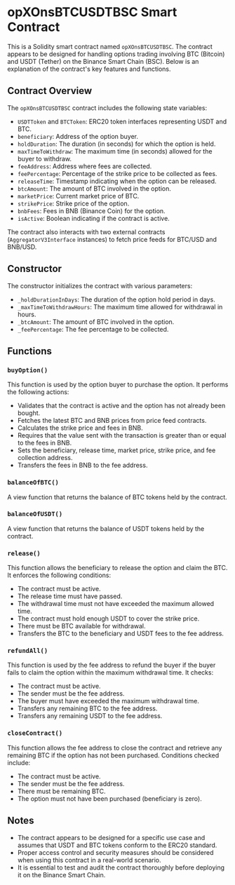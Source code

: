 # opXOnsBTCUSDTBSC Smart Contract

This is a Solidity smart contract named `opXOnsBTCUSDTBSC`. The contract appears to be designed for handling options trading involving BTC (Bitcoin) and USDT (Tether) on the Binance Smart Chain (BSC). Below is an explanation of the contract's key features and functions.

## Contract Overview

The `opXOnsBTCUSDTBSC` contract includes the following state variables:

-   `USDTToken` and `BTCToken`: ERC20 token interfaces representing USDT and BTC.
-   `beneficiary`: Address of the option buyer.
-   `holdDuration`: The duration (in seconds) for which the option is held.
-   `maxTimeToWithdraw`: The maximum time (in seconds) allowed for the buyer to withdraw.
-   `feeAddress`: Address where fees are collected.
-   `feePercentage`: Percentage of the strike price to be collected as fees.
-   `releaseTime`: Timestamp indicating when the option can be released.
-   `btcAmount`: The amount of BTC involved in the option.
-   `marketPrice`: Current market price of BTC.
-   `strikePrice`: Strike price of the option.
-   `bnbFees`: Fees in BNB (Binance Coin) for the option.
-   `isActive`: Boolean indicating if the contract is active.

The contract also interacts with two external contracts (`AggregatorV3Interface` instances) to fetch price feeds for BTC/USD and BNB/USD.

## Constructor

The constructor initializes the contract with various parameters:

-   `_holdDurationInDays`: The duration of the option hold period in days.
-   `_maxTimeToWithdrawHours`: The maximum time allowed for withdrawal in hours.
-   `_btcAmount`: The amount of BTC involved in the option.
-   `_feePercentage`: The fee percentage to be collected.

## Functions

### `buyOption()`

This function is used by the option buyer to purchase the option. It performs the following actions:

-   Validates that the contract is active and the option has not already been bought.
-   Fetches the latest BTC and BNB prices from price feed contracts.
-   Calculates the strike price and fees in BNB.
-   Requires that the value sent with the transaction is greater than or equal to the fees in BNB.
-   Sets the beneficiary, release time, market price, strike price, and fee collection address.
-   Transfers the fees in BNB to the fee address.

### `balanceOfBTC()`

A view function that returns the balance of BTC tokens held by the contract.

### `balanceOfUSDT()`

A view function that returns the balance of USDT tokens held by the contract.

### `release()`

This function allows the beneficiary to release the option and claim the BTC. It enforces the following conditions:

-   The contract must be active.
-   The release time must have passed.
-   The withdrawal time must not have exceeded the maximum allowed time.
-   The contract must hold enough USDT to cover the strike price.
-   There must be BTC available for withdrawal.
-   Transfers the BTC to the beneficiary and USDT fees to the fee address.

### `refundAll()`

This function is used by the fee address to refund the buyer if the buyer fails to claim the option within the maximum withdrawal time. It checks:

-   The contract must be active.
-   The sender must be the fee address.
-   The buyer must have exceeded the maximum withdrawal time.
-   Transfers any remaining BTC to the fee address.
-   Transfers any remaining USDT to the fee address.

### `closeContract()`

This function allows the fee address to close the contract and retrieve any remaining BTC if the option has not been purchased. Conditions checked include:

-   The contract must be active.
-   The sender must be the fee address.
-   There must be remaining BTC.
-   The option must not have been purchased (beneficiary is zero).

## Notes

-   The contract appears to be designed for a specific use case and assumes that USDT and BTC tokens conform to the ERC20 standard.
-   Proper access control and security measures should be considered when using this contract in a real-world scenario.
-   It is essential to test and audit the contract thoroughly before deploying it on the Binance Smart Chain.
